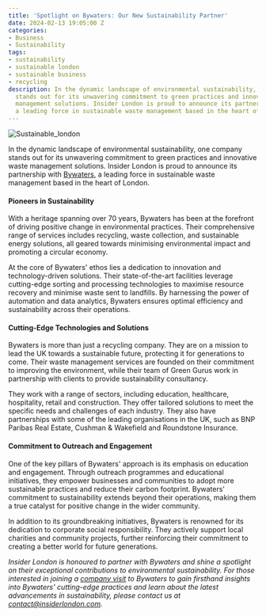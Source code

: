 ```yaml
---
title: 'Spotlight on Bywaters: Our New Sustainability Partner'
date: 2024-02-13 19:05:00 Z
categories:
- Business
- Sustainability
tags:
- sustainability
- sustainable london
- sustainable business
- recycling
description: In the dynamic landscape of environmental sustainability, one company
  stands out for its unwavering commitment to green practices and innovative waste
  management solutions. Insider London is proud to announce its partnership with Bywaters,
  a leading force in sustainable waste management based in the heart of London.
---
```


![Sustainable_london](/uploads/Sustain_london.jpg)

In the dynamic landscape of environmental sustainability, one company stands out for its unwavering commitment to green practices and innovative waste management solutions. Insider London is proud to announce its partnership with [Bywaters](https://www.bywaters.co.uk/), a leading force in sustainable waste management based in the heart of London.

#### Pioneers in Sustainability

With a heritage spanning over 70 years, Bywaters has been at the forefront of driving positive change in environmental practices. Their comprehensive range of services includes recycling, waste collection, and sustainable energy solutions, all geared towards minimising environmental impact and promoting a circular economy.

At the core of Bywaters' ethos lies a dedication to innovation and technology-driven solutions. Their state-of-the-art facilities leverage cutting-edge sorting and processing technologies to maximise resource recovery and minimise waste sent to landfills. By harnessing the power of automation and data analytics, Bywaters ensures optimal efficiency and sustainability across their operations.

#### Cutting-Edge Technologies and Solutions

Bywaters is more than just a recycling company. They are on a mission to lead the UK towards a sustainable future, protecting it for generations to come. Their waste management services are founded on their commitment to improving the environment, while their team of Green Gurus work in partnership with clients to provide sustainability consultancy. 

They work with a range of sectors, including education, healthcare, hospitality, retail and construction. They offer tailored solutions to meet the specific needs and challenges of each industry. They also have partnerships with some of the leading organisations in the UK, such as BNP Paribas Real Estate, Cushman & Wakefield and Roundstone Insurance.

#### Commitment to Outreach and Engagement

One of the key pillars of Bywaters' approach is its emphasis on education and engagement. Through outreach programmes and educational initiatives, they empower businesses and communities to adopt more sustainable practices and reduce their carbon footprint. Bywaters' commitment to sustainability extends beyond their operations, making them a true catalyst for positive change in the wider community.

In addition to its groundbreaking initiatives, Bywaters is renowned for its dedication to corporate social responsibility. They actively support local charities and community projects, further reinforcing their commitment to creating a better world for future generations.

*Insider London is honoured to partner with Bywaters and shine a spotlight on their exceptional contributions to environmental sustainability. For those interested in joining a [company visit](https://www.insiderlondon.com/london/company-visits/) to Bywaters to gain firsthand insights into Bywaters' cutting-edge practices and learn about the latest advancements in sustainability, please contact us at [contact@insiderlondon.com](mailto:contact@insiderlondon.com).*
